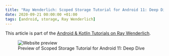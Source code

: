 ```yaml
---
title: "Ray Wenderlich: Scoped Storage Tutorial for Android 11: Deep Dive"
date: 2020-09-21 00:00:00 +01:00
tags: [android, storage, Ray Wenderlich]
---
```


This article is part of the [Android & Kotlin Tutorials on Ray Wenderlich](https://www.raywenderlich.com/10768834-scoped-storage-tutorial-for-android-11-deep-dive).

<figure>
<img src="/rw-scoped-storage-tutorial-for-android-11-deep-dive/rw_scoped_storage_tutorial_for_android_11_preview.png" alt="Website preview">
<figcaption>Preview of Scoped Storage Tutorial for Android 11: Deep Dive</figcaption>
</figure>
